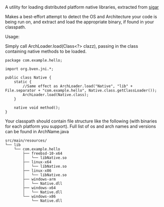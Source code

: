 A utility for loading distributed platform native libraries, extracted from [sigar](https://github.com/hyperic/sigar/tree/master/bindings/java/hyperic_jni/src/org/hyperic/jni)

Makes a best-effort attempt to detect the OS and Architecture your code is being run on, and extract and load the appropriate binary, if found in your classpath.

Usage:

Simply call ArchLoader.load(Class<?> clazz), passing in the class containing native methods to be loaded.

```
package com.example.hello;

import org.bven.jni.*;

public class Native {
    static {
        //Same effect as ArchLoader.load("Native", "lib" + File.separator + "com.example.hello", Native.class.getClassLoader());
        ArchLoader.load(Native.class);
	}

    native void method();
}
```

Your classpath should contain file structure like the following (with binaries for each platform you support).
Full list of os and arch names and versions can be found in ArchName.java

```
src/main/resources/
└── lib
    └── com.example.hello
        ├── freebsd-10-x64
        │   └── libNative.so
        ├── linux-x64
        │   └── libNative.so
        ├── linux-x86
        │   └── libNative.so
        ├── windows-arm
        │   └── Native.dll
        ├── windows-x64
        │   └── Native.dll
        └── windows-x86
            └── Native.dll
```